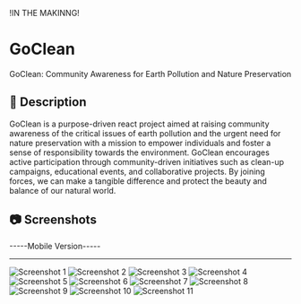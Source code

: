 !IN THE MAKINNG!

# GoClean
GoClean: Community Awareness for Earth Pollution and Nature Preservation

## 📖 Description

GoClean is a purpose-driven react project aimed at raising community awareness of the critical issues of earth pollution and the urgent need for nature preservation with a mission to empower individuals and foster a sense of responsibility towards the environment. GoClean encourages active participation through community-driven initiatives such as clean-up campaigns, educational events, and collaborative projects. By joining forces, we can make a tangible difference and protect the beauty and balance of our natural world.

## 📷 Screenshots

-----Mobile Version-----


------------------------
![Screenshot 1](https://github.com/Vasillena/Capitals-Flipcards/assets/114015792/f61023b9-48d8-42d8-99e2-85d4025bece3)
![Screenshot 2](https://github.com/Vasillena/Capitals-Flipcards/assets/114015792/48569f66-3646-45b8-969a-2490a14641ac)
![Screenshot 3](https://github.com/Vasillena/Capitals-Flipcards/assets/114015792/973574ca-ab6e-42fc-919d-28b24afb13cf)
![Screenshot 4](https://github.com/Vasillena/Capitals-Flipcards/assets/114015792/fbd2722f-01e6-4f83-b3e4-6f3d471766d8)
![Screenshot 5](https://github.com/Vasillena/Capitals-Flipcards/assets/114015792/5168019a-a445-46f5-9499-c33fd9774929)
![Screenshot 6](https://github.com/Vasillena/Capitals-Flipcards/assets/114015792/0299aa04-29c6-45c0-be99-04fc9d8a2754)
![Screenshot 7](https://github.com/Vasillena/Capitals-Flipcards/assets/114015792/07e5a74e-e523-414f-898f-213ccb3f1ad5)
![Screenshot 8](https://github.com/Vasillena/Capitals-Flipcards/assets/114015792/3132b660-9e85-4197-b625-751b8f0a5944)
![Screenshot 9](https://github.com/Vasillena/Capitals-Flipcards/assets/114015792/27831f1d-3773-4b45-9a09-b25a6b1eea8c)
![Screenshot 10](https://github.com/Vasillena/Capitals-Flipcards/assets/114015792/56944867-2515-4fb4-be9c-64e0896de6fc)
![Screenshot 11](https://github.com/Vasillena/Capitals-Flipcards/assets/114015792/98d92d4e-360f-4f8c-aa21-45270d15793d)
